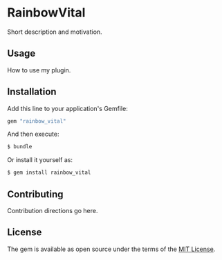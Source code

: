 # RainbowVital
Short description and motivation.

## Usage
How to use my plugin.

## Installation
Add this line to your application's Gemfile:

```ruby
gem "rainbow_vital"
```

And then execute:
```bash
$ bundle
```

Or install it yourself as:
```bash
$ gem install rainbow_vital
```

## Contributing
Contribution directions go here.

## License
The gem is available as open source under the terms of the [MIT License](https://opensource.org/licenses/MIT).
